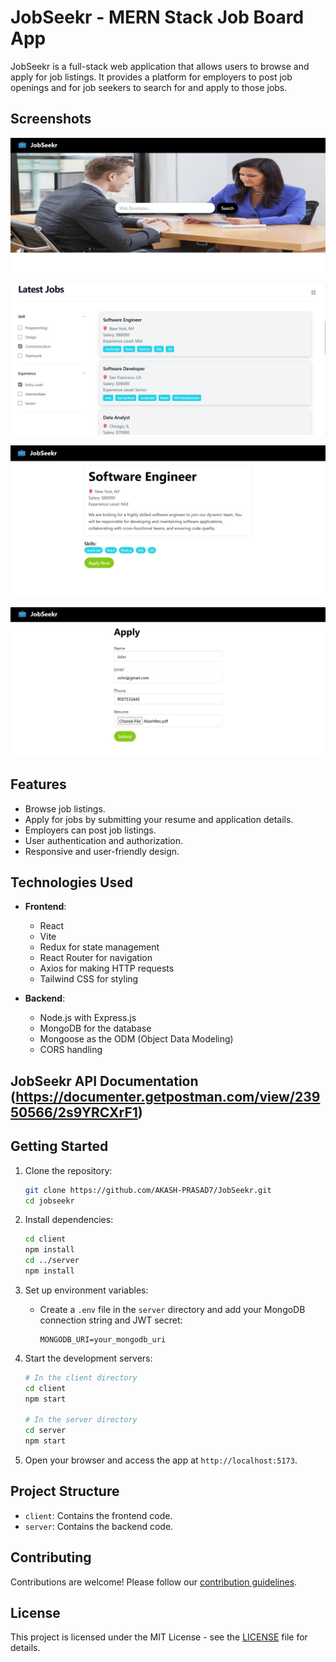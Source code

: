 # JobSeekr - MERN Stack Job Board App

JobSeekr is a full-stack web application that allows users to browse and apply for job listings. It provides a platform for employers to post job openings and for job seekers to search for and apply to those jobs.

## Screenshots

![JobSeekr Screenshot 1](./client/src/assets/1.jpg)

![JobSeekr Screenshot 2](./client/src/assets/2.jpg)

![JobSeekr Screenshot 3](./client/src/assets/3.jpg)

![JobSeekr Screenshot 4](./client/src/assets/4.jpg)

## Features

- Browse job listings.
- Apply for jobs by submitting your resume and application details.
- Employers can post job listings.
- User authentication and authorization.
- Responsive and user-friendly design.

## Technologies Used

- **Frontend**:

  - React
  - Vite
  - Redux for state management
  - React Router for navigation
  - Axios for making HTTP requests
  - Tailwind CSS for styling

- **Backend**:
  - Node.js with Express.js
  - MongoDB for the database
  - Mongoose as the ODM (Object Data Modeling)
  - CORS handling

## JobSeekr API Documentation (https://documenter.getpostman.com/view/23950566/2s9YRCXrF1)

## Getting Started

1. Clone the repository:

   ```bash
   git clone https://github.com/AKASH-PRASAD7/JobSeekr.git
   cd jobseekr
   ```

2. Install dependencies:

   ```bash
   cd client
   npm install
   cd ../server
   npm install
   ```

3. Set up environment variables:

   - Create a `.env` file in the `server` directory and add your MongoDB connection string and JWT secret:
     ```env
     MONGODB_URI=your_mongodb_uri
     ```

4. Start the development servers:

   ```bash
   # In the client directory
   cd client
   npm start

   # In the server directory
   cd server
   npm start
   ```

5. Open your browser and access the app at `http://localhost:5173`.

## Project Structure

- `client`: Contains the frontend code.
- `server`: Contains the backend code.

## Contributing

Contributions are welcome! Please follow our [contribution guidelines](CONTRIBUTING.md).

## License

This project is licensed under the MIT License - see the [LICENSE](LICENSE) file for details.
